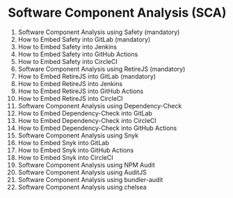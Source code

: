 Software Component Analysis (SCA)
================================
1. Software Component Analysis using Safety (mandatory)
2. How to Embed Safety into GitLab (mandatory)
3. How to Embed Safety into Jenkins 
4. How to Embed Safety into GitHub Actions 
5. How to Embed Safety into CircleCI
6. Software Component Analysis using RetireJS (mandatory)
7. How to Embed RetireJS into GitLab (mandatory)
8. How to Embed RetireJS into Jenkins 
9. How to Embed RetireJS into GitHub Actions 
10. How to Embed RetireJS into CircleCI 
11. Software Component Analysis using Dependency-Check 
12. How to Embed Dependency-Check into GitLab
13. How to Embed Dependency-Check into CircleCI
14. How to Embed Dependency-Check into GitHub Actions
15. Software Component Analysis using Snyk
16. How to Embed Snyk into GitLab
17. How to Embed Snyk into GitHub Actions 
18. How to Embed Snyk into CircleCI
19. Software Component Analysis using NPM Audit
20. Software Component Analysis using AuditJS
21. Software Component Analysis using bundler-audit
22. Software Component Analysis using chelsea

